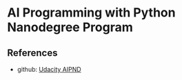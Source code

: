 # AI Programming with Python Nanodegree Program

## References

- github: [Udacity AIPND](https://github.com/udacity/AIPND)
